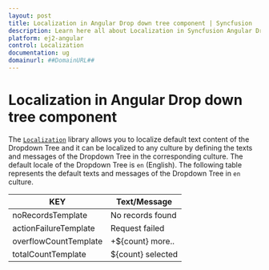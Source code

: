 ```yaml
---
layout: post
title: Localization in Angular Drop down tree component | Syncfusion
description: Learn here all about Localization in Syncfusion Angular Drop down tree component of Syncfusion Essential JS 2 and more.
platform: ej2-angular
control: Localization 
documentation: ug
domainurl: ##DomainURL##
---
```


# Localization in Angular Drop down tree component

The [`Localization`](../common/localization/) library allows you to localize default text content of the Dropdown Tree and it can be localized to any culture by defining the texts and messages of the Dropdown Tree in the corresponding culture. The default locale of the Dropdown Tree is `en` (English). The following table represents the default texts and messages of the Dropdown Tree in `en` culture.

|KEY|Text/Message|
|----|----|
|noRecordsTemplate|No records found|
|actionFailureTemplate|Request failed|
|overflowCountTemplate|+${count} more..|
|totalCountTemplate|${count} selected|
